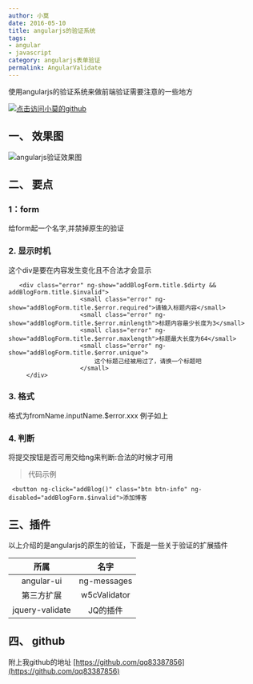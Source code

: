 ```yaml
---
author: 小莫
date: 2016-05-10
title: angularjs的验证系统
tags:
- angular
- javascript
category: angularjs表单验证
permalink: AngularValidate
---
```

使用angularjs的验证系统来做前端验证需要注意的一些地方
<!--more-->
[![点击访问小莫的github](http://static.xiaomo.info/images/angular.png)](https://github.com/qq83387856)
## 一、 效果图
 ![angularjs验证效果图](http://static.xiaomo.info/images/validate.gif)
## 二、 要点
### 1：form
给form起一个名字,并禁掉原生的验证
### 2. 显示时机

这个div是要在内容发生变化且不合法才会显示


```
   <div class="error" ng-show="addBlogForm.title.$dirty && addBlogForm.title.$invalid">
                    <small class="error" ng-show="addBlogForm.title.$error.required">请输入标题内容</small>
                    <small class="error" ng-show="addBlogForm.title.$error.minlength">标题内容最少长度为3</small>
                    <small class="error" ng-show="addBlogForm.title.$error.maxlength">标题最大长度为64</small>
                    <small class="error" ng-show="addBlogForm.title.$error.unique">
                        这个标题己经被用过了，请换一个标题吧
                    </small>
     </div>
```

### 3. 格式
格式为fromName.inputName.$error.xxx   例子如上

### 4. 判断
将提交按钮是否可用交给ng来判断:合法的时候才可用

>代码示例

```
 <button ng-click="addBlog()" class="btn btn-info" ng-disabled="addBlogForm.$invalid">添加博客
```
## 三、插件
 以上介绍的是angularjs的原生的验证，下面是一些关于验证的扩展插件

|所属|名字|
| :-----: |:-----:|
|angular-ui|ng-messages|
|第三方扩展| w5cValidator|
|jquery-validate|JQ的插件|

## 四、 github
附上我github的地址
   [https://github.com/qq83387856](https://github.com/qq83387856)
